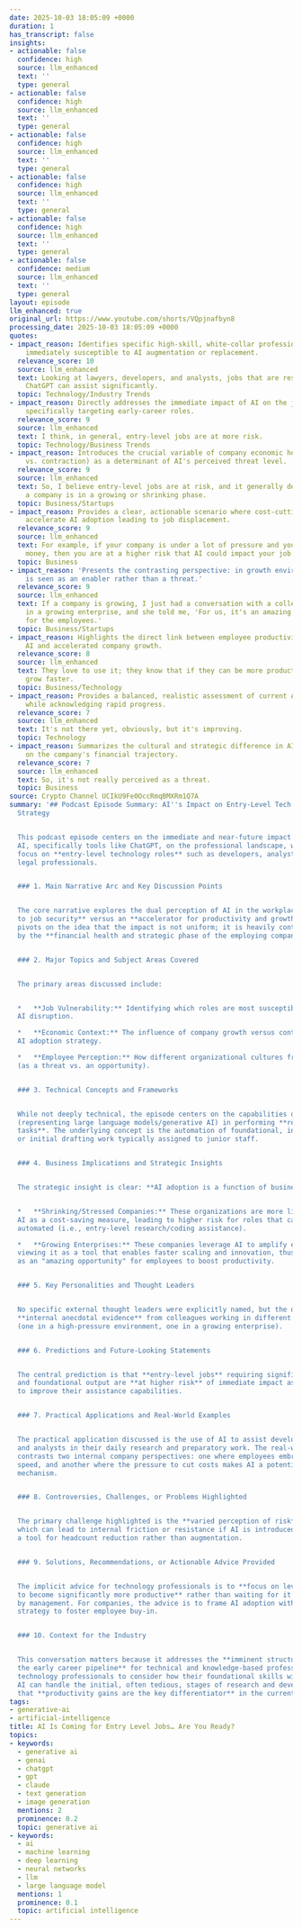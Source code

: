 ```yaml
---
date: 2025-10-03 18:05:09 +0000
duration: 1
has_transcript: false
insights:
- actionable: false
  confidence: high
  source: llm_enhanced
  text: ''
  type: general
- actionable: false
  confidence: high
  source: llm_enhanced
  text: ''
  type: general
- actionable: false
  confidence: high
  source: llm_enhanced
  text: ''
  type: general
- actionable: false
  confidence: high
  source: llm_enhanced
  text: ''
  type: general
- actionable: false
  confidence: high
  source: llm_enhanced
  text: ''
  type: general
- actionable: false
  confidence: medium
  source: llm_enhanced
  text: ''
  type: general
layout: episode
llm_enhanced: true
original_url: https://www.youtube.com/shorts/VQpjnafbyn8
processing_date: 2025-10-03 18:05:09 +0000
quotes:
- impact_reason: Identifies specific high-skill, white-collar professions that are
    immediately susceptible to AI augmentation or replacement.
  relevance_score: 10
  source: llm_enhanced
  text: Looking at lawyers, developers, and analysts, jobs that are research-heavy,
    ChatGPT can assist significantly.
  topic: Technology/Industry Trends
- impact_reason: Directly addresses the immediate impact of AI on the job market,
    specifically targeting early-career roles.
  relevance_score: 9
  source: llm_enhanced
  text: I think, in general, entry-level jobs are at more risk.
  topic: Technology/Business Trends
- impact_reason: Introduces the crucial variable of company economic health (growth
    vs. contraction) as a determinant of AI's perceived threat level.
  relevance_score: 9
  source: llm_enhanced
  text: So, I believe entry-level jobs are at risk, and it generally depends on whether
    a company is in a growing or shrinking phase.
  topic: Business/Startups
- impact_reason: Provides a clear, actionable scenario where cost-cutting pressures
    accelerate AI adoption leading to job displacement.
  relevance_score: 9
  source: llm_enhanced
  text: For example, if your company is under a lot of pressure and you need to save
    money, then you are at a higher risk that AI could impact your job.
  topic: Business
- impact_reason: 'Presents the contrasting perspective: in growth environments, AI
    is seen as an enabler rather than a threat.'
  relevance_score: 9
  source: llm_enhanced
  text: If a company is growing, I just had a conversation with a colleague who works
    in a growing enterprise, and she told me, 'For us, it's an amazing opportunity
    for the employees.'
  topic: Business/Startups
- impact_reason: Highlights the direct link between employee productivity gains via
    AI and accelerated company growth.
  relevance_score: 8
  source: llm_enhanced
  text: They love to use it; they know that if they can be more productive, we can
    grow faster.
  topic: Business/Technology
- impact_reason: Provides a balanced, realistic assessment of current AI capabilities
    while acknowledging rapid progress.
  relevance_score: 7
  source: llm_enhanced
  text: It's not there yet, obviously, but it's improving.
  topic: Technology
- impact_reason: Summarizes the cultural and strategic difference in AI adoption based
    on the company's financial trajectory.
  relevance_score: 7
  source: llm_enhanced
  text: So, it's not really perceived as a threat.
  topic: Business
source: Crypto Channel UCIkU9Fe0OccRmqBMXRm1Q7A
summary: '## Podcast Episode Summary: AI''s Impact on Entry-Level Tech Roles and Business
  Strategy


  This podcast episode centers on the immediate and near-future impact of generative
  AI, specifically tools like ChatGPT, on the professional landscape, with a sharp
  focus on **entry-level technology roles** such as developers, analysts, and even
  legal professionals.


  ### 1. Main Narrative Arc and Key Discussion Points


  The core narrative explores the dual perception of AI in the workplace: as a **threat
  to job security** versus an **accelerator for productivity and growth**. The discussion
  pivots on the idea that the impact is not uniform; it is heavily contextualized
  by the **financial health and strategic phase of the employing company.**


  ### 2. Major Topics and Subject Areas Covered


  The primary areas discussed include:


  *   **Job Vulnerability:** Identifying which roles are most susceptible to initial
  AI disruption.

  *   **Economic Context:** The influence of company growth versus contraction on
  AI adoption strategy.

  *   **Employee Perception:** How different organizational cultures frame AI tools
  (as a threat vs. an opportunity).


  ### 3. Technical Concepts and Frameworks


  While not deeply technical, the episode centers on the capabilities of **ChatGPT**
  (representing large language models/generative AI) in performing **research-heavy
  tasks**. The underlying concept is the automation of foundational, information-gathering,
  or initial drafting work typically assigned to junior staff.


  ### 4. Business Implications and Strategic Insights


  The strategic insight is clear: **AI adoption is a function of business pressure.**


  *   **Shrinking/Stressed Companies:** These organizations are more likely to view
  AI as a cost-saving measure, leading to higher risk for roles that can be partially
  automated (i.e., entry-level research/coding assistance).

  *   **Growing Enterprises:** These companies leverage AI to amplify existing talent,
  viewing it as a tool that enables faster scaling and innovation, thus framing it
  as an "amazing opportunity" for employees to boost productivity.


  ### 5. Key Personalities and Thought Leaders


  No specific external thought leaders were explicitly named, but the discussion references
  **internal anecdotal evidence** from colleagues working in different corporate environments
  (one in a high-pressure environment, one in a growing enterprise).


  ### 6. Predictions and Future-Looking Statements


  The central prediction is that **entry-level jobs** requiring significant research
  and foundational output are **at higher risk** of immediate impact as AI tools continue
  to improve their assistance capabilities.


  ### 7. Practical Applications and Real-World Examples


  The practical application discussed is the use of AI to assist developers, lawyers,
  and analysts in their daily research and preparatory work. The real-world example
  contrasts two internal company perspectives: one where employees embrace AI for
  speed, and another where the pressure to cut costs makes AI a potential replacement
  mechanism.


  ### 8. Controversies, Challenges, or Problems Highlighted


  The primary challenge highlighted is the **varied perception of risk** among employees,
  which can lead to internal friction or resistance if AI is introduced solely as
  a tool for headcount reduction rather than augmentation.


  ### 9. Solutions, Recommendations, or Actionable Advice Provided


  The implicit advice for technology professionals is to **focus on leveraging AI
  to become significantly more productive** rather than waiting for it to be implemented
  by management. For companies, the advice is to frame AI adoption within a growth
  strategy to foster employee buy-in.


  ### 10. Context for the Industry


  This conversation matters because it addresses the **imminent structural shift in
  the early career pipeline** for technical and knowledge-based professions. It forces
  technology professionals to consider how their foundational skills will evolve when
  AI can handle the initial, often tedious, stages of research and development, emphasizing
  that **productivity gains are the key differentiator** in the current economic climate.'
tags:
- generative-ai
- artificial-intelligence
title: AI Is Coming for Entry Level Jobs… Are You Ready?
topics:
- keywords:
  - generative ai
  - genai
  - chatgpt
  - gpt
  - claude
  - text generation
  - image generation
  mentions: 2
  prominence: 0.2
  topic: generative ai
- keywords:
  - ai
  - machine learning
  - deep learning
  - neural networks
  - llm
  - large language model
  mentions: 1
  prominence: 0.1
  topic: artificial intelligence
---
```


<!-- Episode automatically generated from analysis data -->
<!-- Processing completed: 2025-10-03 18:05:09 UTC -->

